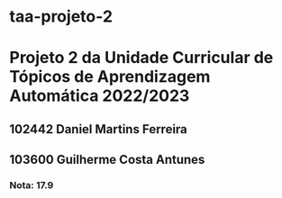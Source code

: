 # taa-projeto-2
<h1>Projeto 2 da Unidade Curricular de Tópicos de Aprendizagem Automática 2022/2023</h1>
<h2>102442 Daniel Martins Ferreira</h2>
<h2>103600 Guilherme Costa Antunes</h2>
<h3>Nota: 17.9</h3>
